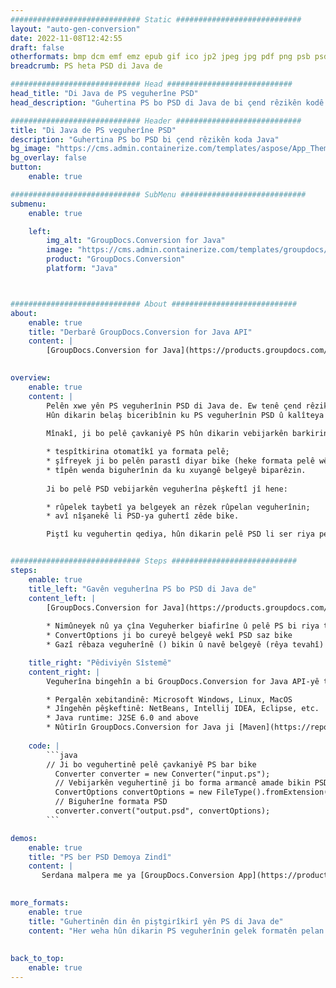 ```yaml
---
############################# Static ############################
layout: "auto-gen-conversion"
date: 2022-11-08T12:42:55
draft: false
otherformats: bmp dcm emf emz epub gif ico jp2 jpeg jpg pdf png psb psd svg svgz tex tga tif tiff webp wmf wmz xps
breadcrumb: PS heta PSD di Java de

############################# Head ############################
head_title: "Di Java de PS veguherîne PSD"
head_description: "Guhertina PS bo PSD di Java de bi çend rêzikên kodê. Zêdetirî 160 formatên pelan bi karanîna API-ya veguherîna belgeya GroupDocs ji bo Java veguherînin"

############################# Header ############################
title: "Di Java de PS veguherîne PSD"
description: "Guhertina PS bo PSD bi çend rêzikên koda Java"
bg_image: "https://cms.admin.containerize.com/templates/aspose/App_Themes/V3/images/bg/header1.png"
bg_overlay: false
button:
    enable: true

############################# SubMenu ############################
submenu:
    enable: true

    left:
        img_alt: "GroupDocs.Conversion for Java"
        image: "https://cms.admin.containerize.com/templates/groupdocs/images/product-logos/90x90-noborder/groupdocs-conversion-java.png"
        product: "GroupDocs.Conversion"
        platform: "Java"



############################# About ############################
about:
    enable: true
    title: "Derbarê GroupDocs.Conversion for Java API"
    content: |
        [GroupDocs.Conversion for Java](https://products.groupdocs.com/conversion/java/) API-ya veguherîna pelê ya pêşkeftî ye ku ji bo veguheztina di navbera formatên wêne û belgeyên populer ên wekî Microsoft Office, OpenDocument, PDF, HTML, email, CAD de ye. û hê bêtir bi tenê çend rêzikên kodê. API-ya xwecihî bixweber formatên belgeyên orîjînal tespît dike û ji bo xweşkirina belgeyên veguheztin gelek vebijarkan pêşkêşî dike. Digel fonksiyona derxistina agahdariya ji belgeyek, ew ji hêla xwerû ve cachkirina encamên veguheztinê li dîska herêmî jî piştgirî dike. Lêbelê, her celeb hilanîna cache dikare bi pêkanîna navgînên guncan ve were piştgirî kirin - Amazon S3, Dropbox, Google Drive, Windows Azure, Reddis, an yên din.
    

overview:
    enable: true
    content: |
        Pelên xwe yên PS veguherînin PSD di Java de. Ew tenê çend rêzikên koda Java li ser her platformek bijartina we digire, wek Windows, Linux, macOS.
        Hûn dikarin belaş biceribînin ku PS veguherînin PSD û kalîteya encamên veguhertinê binirxînin. Li gel skrîptên guheztina pelan ên hêsan, hûn dikarin vebijarkên sofîstîketir ji bo barkirina pelê çavkaniyê PS û hilanîna derana PSD biceribînin. 
        
        Mînakî, ji bo pelê çavkaniyê PS hûn dikarin vebijarkên barkirinê yên jêrîn bikar bînin:

        * tespîtkirina otomatîkî ya formata pelê;
        * şîfreyek ji bo pelên parastî diyar bike (heke formata pelê wê piştgirî dike);
        * tîpên wenda biguherînin da ku xuyangê belgeyê biparêzin.
        
        Ji bo pelê PSD vebijarkên veguherîna pêşkeftî jî hene:

        * rûpelek taybetî ya belgeyek an rêzek rûpelan veguherînin;
        * avî nîşanekê li PSD-ya guhertî zêde bike.

        Piştî ku veguhertin qediya, hûn dikarin pelê PSD li ser riya pelê xweya herêmî an jî hilanîna partiya sêyem wekî FTP, Amazon S3, Google Drive, Dropbox hwd. Ji kerema xwe bala xwe bidin - veguherînin PS ji bo PSD, hûn ne hewce ne ku hûn nermalava zêde saz bikin, wek MS Office, Open Office, Adobe Acrobat Reader hwd.


############################# Steps ############################
steps:
    enable: true
    title_left: "Gavên veguherîna PS bo PSD di Java de"
    content_left: |
        [GroupDocs.Conversion for Java](https://products.groupdocs.com/conversion/java/) destûrê dide pêşdebiran ku bi çend rêzikên kodê bi hêsanî pelê PS veguherînin PSD.
        
        * Nimûneyek nû ya çîna Veguherker biafirîne û pelê PS bi riya tevahî bar bike.
        * ConvertOptions ji bo cureyê belgeyê wekî PSD saz bike
        * Gazî rêbaza veguherînê () bikin û navê belgeyê (rêya tevahî) û formata (PSD) wekî pîvan derbas bikin.

    title_right: "Pêdiviyên Sîstemê"
    content_right: |
        Veguherîna bingehîn a bi GroupDocs.Conversion for Java API-yê tenê bi çend rêzikên kodê dikare were kirin. API-yên me li ser hemî platformên sereke û pergalên xebitandinê têne piştgirî kirin. Berî ku hûn koda jêrîn bicîh bikin, pê ewle bine ku we şertên jêrîn li ser pergala we hatine saz kirin.

        * Pergalên xebitandinê: Microsoft Windows, Linux, MacOS
        * Jîngehên pêşkeftinê: NetBeans, Intellij IDEA, Eclipse, etc.
        * Java runtime: J2SE 6.0 and above
        * Nûtirîn GroupDocs.Conversion for Java ji [Maven](https://repository.groupdocs.com/webapp/#/artifacts/browse/tree/General/repo/com/groupdocs/groupdocs-conversion) bistînin
         
    code: |
        ```java    
        // Ji bo veguhertinê pelê çavkaniyê PS bar bike
          Converter converter = new Converter("input.ps");
          // Vebijarkên veguhertinê ji bo forma armancê amade bikin PSD
          ConvertOptions convertOptions = new FileType().fromExtension("psd").getConvertOptions();
          // Biguherîne formata PSD
          converter.convert("output.psd", convertOptions);
        ```

demos:
    enable: true
    title: "PS ber PSD Demoya Zindî"
    content: |
       Serdana malpera me ya [GroupDocs.Conversion App](https://products.groupdocs.app/conversion/family) bikin û niha veguhertina PS berbi PSD biceribînin. Demoya belaş xwedî feydeyên jêrîn e
          

more_formats:
    enable: true
    title: "Guhertinên din ên piştgirîkirî yên PS di Java de"
    content: "Her weha hûn dikarin PS veguherînin gelek formatên pelan ên din. Ji kerema xwe lîsteya jêrîn bibînin."
       
       
back_to_top:
    enable: true
---
```

